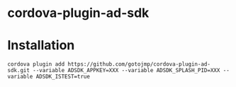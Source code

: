 # cordova-plugin-ad-sdk

# Installation

```shell
cordova plugin add https://github.com/gotojmp/cordova-plugin-ad-sdk.git --variable ADSDK_APPKEY=XXX --variable ADSDK_SPLASH_PID=XXX --variable ADSDK_ISTEST=true
```
